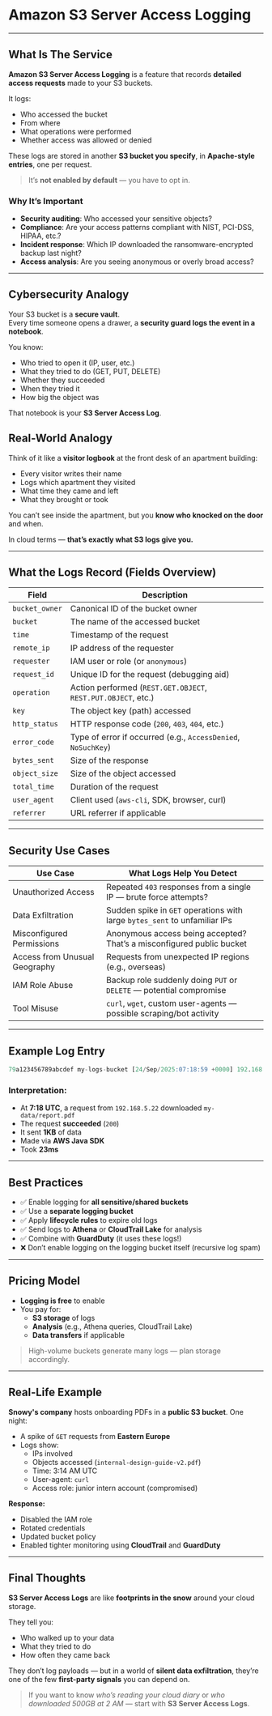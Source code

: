 # Amazon S3 Server Access Logging

---

## What Is The Service

**Amazon S3 Server Access Logging** is a feature that records **detailed access requests** made to your S3 buckets.

It logs:
- Who accessed the bucket
- From where
- What operations were performed
- Whether access was allowed or denied

These logs are stored in another **S3 bucket you specify**, in **Apache-style entries**, one per request.

> It’s **not enabled by default** — you have to opt in.

### Why It’s Important

- **Security auditing**: Who accessed your sensitive objects?  
- **Compliance**: Are your access patterns compliant with NIST, PCI-DSS, HIPAA, etc.?  
- **Incident response**: Which IP downloaded the ransomware-encrypted backup last night?  
- **Access analysis**: Are you seeing anonymous or overly broad access?

---

## Cybersecurity Analogy

Your S3 bucket is a **secure vault**.  
Every time someone opens a drawer, a **security guard logs the event in a notebook**.

You know:
- Who tried to open it (IP, user, etc.)
- What they tried to do (GET, PUT, DELETE)
- Whether they succeeded
- When they tried it
- How big the object was

That notebook is your **S3 Server Access Log**.

## Real-World Analogy

Think of it like a **visitor logbook** at the front desk of an apartment building:
- Every visitor writes their name
- Logs which apartment they visited
- What time they came and left
- What they brought or took

You can’t see inside the apartment, but you **know who knocked on the door** and when.

In cloud terms — **that’s exactly what S3 logs give you.**

---

## What the Logs Record (Fields Overview)

| **Field**      | **Description**                                                              |
|----------------|------------------------------------------------------------------------------|
| `bucket_owner` | Canonical ID of the bucket owner                                             |
| `bucket`       | The name of the accessed bucket                                              |
| `time`         | Timestamp of the request                                                     |
| `remote_ip`    | IP address of the requester                                                  |
| `requester`    | IAM user or role (or `anonymous`)                                            |
| `request_id`   | Unique ID for the request (debugging aid)                                    |
| `operation`    | Action performed (`REST.GET.OBJECT`, `REST.PUT.OBJECT`, etc.)                |
| `key`          | The object key (path) accessed                                               |
| `http_status`  | HTTP response code (`200`, `403`, `404`, etc.)                               |
| `error_code`   | Type of error if occurred (e.g., `AccessDenied`, `NoSuchKey`)                |
| `bytes_sent`   | Size of the response                                                         |
| `object_size`  | Size of the object accessed                                                  |
| `total_time`   | Duration of the request                                                      |
| `user_agent`   | Client used (`aws-cli`, SDK, browser, curl)                                  |
| `referrer`     | URL referrer if applicable                                                   |

---

## Security Use Cases

| **Use Case**               | **What Logs Help You Detect**                                                  |
|----------------------------|---------------------------------------------------------------------------------|
| Unauthorized Access        | Repeated `403` responses from a single IP — brute force attempts?              |
| Data Exfiltration          | Sudden spike in `GET` operations with large `bytes_sent` to unfamiliar IPs     |
| Misconfigured Permissions  | Anonymous access being accepted? That’s a misconfigured public bucket          |
| Access from Unusual Geography | Requests from unexpected IP regions (e.g., overseas)                        |
| IAM Role Abuse             | Backup role suddenly doing `PUT` or `DELETE` — potential compromise            |
| Tool Misuse                | `curl`, `wget`, custom user-agents — possible scraping/bot activity            |

---

## Example Log Entry

```sql
79a123456789abcdef my-logs-bucket [24/Sep/2025:07:18:59 +0000] 192.168.5.22 requesterID REST.GET.OBJECT my-data/report.pdf 200 - 1024 2048 23 "-" "aws-sdk-java/1.11.XXX Linux/5.15 Java_HotSpot(TM)_64-Bit_Server_VM/25.71-b15" -
```


### Interpretation:
- At **7:18 UTC**, a request from `192.168.5.22` downloaded `my-data/report.pdf`
- The request **succeeded** (`200`)
- It sent **1KB** of data
- Made via **AWS Java SDK**
- Took **23ms**

---

## Best Practices

- ✅ Enable logging for **all sensitive/shared buckets**
- ✅ Use a **separate logging bucket**
- ✅ Apply **lifecycle rules** to expire old logs
- ✅ Send logs to **Athena** or **CloudTrail Lake** for analysis
- ✅ Combine with **GuardDuty** (it uses these logs!)
- ❌ Don’t enable logging on the logging bucket itself (recursive log spam)

---

## Pricing Model

- **Logging is free** to enable  
- You pay for:
  - **S3 storage** of logs
  - **Analysis** (e.g., Athena queries, CloudTrail Lake)
  - **Data transfers** if applicable

> High-volume buckets generate many logs — plan storage accordingly.

---

## Real-Life Example

**Snowy's company** hosts onboarding PDFs in a **public S3 bucket**. One night:

- A spike of `GET` requests from **Eastern Europe**
- Logs show:
  - IPs involved
  - Objects accessed (`internal-design-guide-v2.pdf`)
  - Time: 3:14 AM UTC
  - User-agent: `curl`
  - Access role: junior intern account (compromised)

**Response:**
- Disabled the IAM role
- Rotated credentials
- Updated bucket policy
- Enabled tighter monitoring using **CloudTrail** and **GuardDuty**

---

## Final Thoughts

**S3 Server Access Logs** are like **footprints in the snow** around your cloud storage.

They tell you:
- Who walked up to your data
- What they tried to do
- How often they came back

They don’t log payloads — but in a world of **silent data exfiltration**, they’re one of the few **first-party signals** you can depend on.

> If you want to know *who’s reading your cloud diary* or *who downloaded 500GB at 2 AM* — start with **S3 Server Access Logs**.


